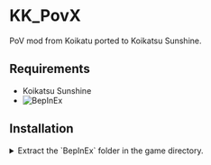 # KK_PovX
PoV mod from Koikatu ported to Koikatsu Sunshine.

## Requirements
* Koikatsu Sunshine
* ![BepInEx](https://github.com/BepInEx/BepInEx/)

## Installation
<details>
  <summary>Extract the `BepInEx` folder in the game directory.</summary>
</details>


